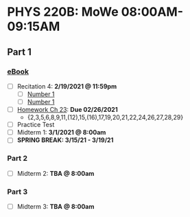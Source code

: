 # PHYS 220B: MoWe 08:00AM-09:15AM

## Part 1

### [eBook](https://canvas.csun.edu/courses/90844/modules/items/3378731)

- [ ] Recitation 4: **2/19/2021 @ 11:59pm**
  - [ ] [Number 1](https://www.chegg.com/homework-help/questions-and-answers/region-space-contains-electric-field-er-e1-o-e2-o-j-e1-e2-positive-constants-frame-whose-c-q22334125)
  - [ ] [Number 1](https://www.chegg.com/homework-help/questions-and-answers/region-space-contains-electric-field-e-e1-e2-j-e1-e2-positive-constants-frame-whose-corner-q2665529)
- [ ] [Homework Ch 23](https://session.masteringphysics.com/myct/mastering#/): **Due 02/26/2021**
  - {2,3,5,6,8,9,11,(12),15,(16),17,19,20,21,22,24,26,27,28,29}
- [ ] Practice Test
- [ ] Midterm 1: **3/1/2021 @ 8:00am**
- [ ] **SPRING BREAK: 3/15/21 - 3/19/21**

### Part 2

- [ ] Midterm 2: **TBA @ 8:00am**

### Part 3

- [ ] Midterm 3: **TBA @ 8:00am**
